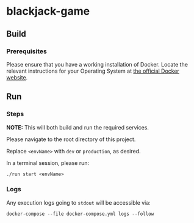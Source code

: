 # blackjack-game

## Build

### Prerequisites

Please ensure that you have a working installation of Docker. Locate the
relevant instructions for your Operating System at
[the official Docker website](https://docs.docker.com/install).

## Run

### Steps

**NOTE:** This will both build and run the required services.

Please navigate to the root directory of this project.

Replace `<envName>` with `dev` or `production`, as desired.

In a terminal session, please run:

```
./run start <envName>
```

### Logs

Any execution logs going to `stdout` will be accessible via:
```
docker-compose --file docker-compose.yml logs --follow
```